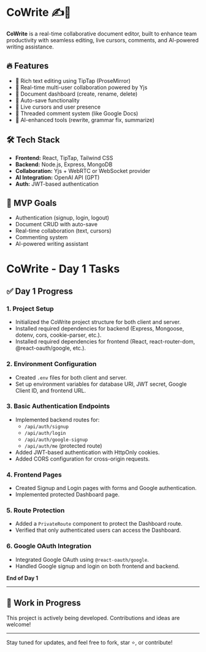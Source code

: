 # CoWrite ✍️🚀

**CoWrite** is a real-time collaborative document editor, built to enhance team productivity with seamless editing, live cursors, comments, and AI-powered writing assistance.

## 🔥 Features
- 📝 Rich text editing using TipTap (ProseMirror)
- 🔁 Real-time multi-user collaboration powered by Yjs
- 📁 Document dashboard (create, rename, delete)
- 💾 Auto-save functionality
- 👥 Live cursors and user presence
- 💬 Threaded comment system (like Google Docs)
- 🧠 AI-enhanced tools (rewrite, grammar fix, summarize)

## 🛠️ Tech Stack
- **Frontend:** React, TipTap, Tailwind CSS
- **Backend:** Node.js, Express, MongoDB
- **Collaboration:** Yjs + WebRTC or WebSocket provider
- **AI Integration:** OpenAI API (GPT)
- **Auth:** JWT-based authentication

## 📌 MVP Goals
- Authentication (signup, login, logout)
- Document CRUD with auto-save
- Real-time collaboration (text, cursors)
- Commenting system
- AI-powered writing assistant

# CoWrite - Day 1 Tasks

## ✅ Day 1 Progress

### 1. Project Setup
- Initialized the CoWrite project structure for both client and server.
- Installed required dependencies for backend (Express, Mongoose, dotenv, cors, cookie-parser, etc.).
- Installed required dependencies for frontend (React, react-router-dom, @react-oauth/google, etc.).

### 2. Environment Configuration
- Created `.env` files for both client and server.
- Set up environment variables for database URI, JWT secret, Google Client ID, and frontend URL.

### 3. Basic Authentication Endpoints
- Implemented backend routes for:
  - `/api/auth/signup`
  - `/api/auth/login`
  - `/api/auth/google-signup`
  - `/api/auth/me` (protected route)
- Added JWT-based authentication with HttpOnly cookies.
- Added CORS configuration for cross-origin requests.

### 4. Frontend Pages
- Created Signup and Login pages with forms and Google authentication.
- Implemented protected Dashboard page.

### 5. Route Protection
- Added a `PrivateRoute` component to protect the Dashboard route.
- Verified that only authenticated users can access the Dashboard.

### 6. Google OAuth Integration
- Integrated Google OAuth using `@react-oauth/google`.
- Handled Google signup and login on both frontend and backend.

**End of Day 1**

---

## 🚧 Work in Progress
This project is actively being developed. Contributions and ideas are welcome!

---

Stay tuned for updates, and feel free to fork, star ⭐, or contribute!
